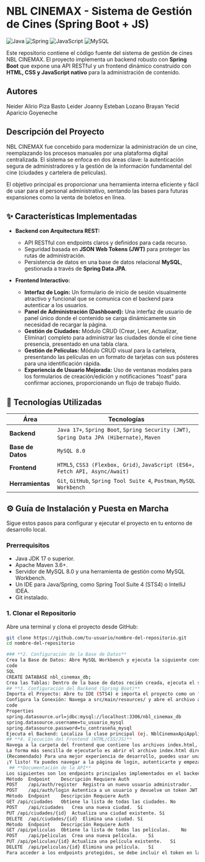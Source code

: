 # NBL CINEMAX - Sistema de Gestión de Cines (Spring Boot + JS)

![Java](https://img.shields.io/badge/Java-17+-ED8B00?style=for-the-badge&logo=java&logoColor=white)
![Spring](https://img.shields.io/badge/Spring_Boot-3.x-6DB33F?style=for-the-badge&logo=spring&logoColor=white)
![JavaScript](https://img.shields.io/badge/JavaScript-ES6+-F7DF1E?style=for-the-badge&logo=javascript&logoColor=black)
![MySQL](https://img.shields.io/badge/MySQL-8.0-4479A1?style=for-the-badge&logo=mysql&logoColor=white)

Este repositorio contiene el código fuente del sistema de gestión de cines NBL CINEMAX. El proyecto implementa un backend robusto con **Spring Boot** que expone una API RESTful y un frontend dinámico construido con **HTML, CSS y JavaScript nativo** para la administración de contenido.

##  Autores
Neider Alirio Piza Basto
Leider Joanny Esteban Lozano
Brayan Yecid Aparicio Goyeneche

##  Descripción del Proyecto

NBL CINEMAX fue concebido para modernizar la administración de un cine, reemplazando los procesos manuales por una plataforma digital centralizada. El sistema se enfoca en dos áreas clave: la autenticación segura de administradores y la gestión de la información fundamental del cine (ciudades y cartelera de películas).

El objetivo principal es proporcionar una herramienta interna eficiente y fácil de usar para el personal administrativo, sentando las bases para futuras expansiones como la venta de boletos en línea.

## ✨ Características Implementadas

-   **Backend con Arquitectura REST:**
    -   API RESTful con endpoints claros y definidos para cada recurso.
    -   Seguridad basada en **JSON Web Tokens (JWT)** para proteger las rutas de administración.
    -   Persistencia de datos en una base de datos relacional **MySQL**, gestionada a través de **Spring Data JPA**.

-   **Frontend Interactivo:**
    -   **Interfaz de Login:** Un formulario de inicio de sesión visualmente atractivo y funcional que se comunica con el backend para autenticar a los usuarios.
    -   **Panel de Administración (Dashboard):** Una interfaz de usuario de panel único donde el contenido se carga dinámicamente sin necesidad de recargar la página.
    -   **Gestión de Ciudades:** Módulo CRUD (Crear, Leer, Actualizar, Eliminar) completo para administrar las ciudades donde el cine tiene presencia, presentado en una tabla clara.
    -   **Gestión de Películas:** Módulo CRUD visual para la cartelera, presentando las películas en un formato de tarjetas con sus pósteres para una identificación rápida.
    -   **Experiencia de Usuario Mejorada:** Uso de ventanas modales para los formularios de creación/edición y notificaciones "toast" para confirmar acciones, proporcionando un flujo de trabajo fluido.

## 🔧 Tecnologías Utilizadas

| Área                | Tecnologías                                                              |
| ------------------- | ------------------------------------------------------------------------ |
| **Backend**         | `Java 17+`, `Spring Boot`, `Spring Security (JWT)`, `Spring Data JPA (Hibernate)`, `Maven` |
| **Base de Datos**   | `MySQL 8.0`                                                              |
| **Frontend**        | `HTML5`, `CSS3 (Flexbox, Grid)`, `JavaScript (ES6+, Fetch API, Async/Await)` |
| **Herramientas**    | `Git`, `GitHub`, `Spring Tool Suite 4`, `Postman`, `MySQL Workbench`       |

## ⚙️ Guía de Instalación y Puesta en Marcha

Sigue estos pasos para configurar y ejecutar el proyecto en tu entorno de desarrollo local.

### Prerrequisitos
-   Java JDK 17 o superior.
-   Apache Maven 3.6+.
-   Servidor de MySQL 8.0 y una herramienta de gestión como MySQL Workbench.
-   Un IDE para Java/Spring, como Spring Tool Suite 4 (STS4) o IntelliJ IDEA.
-   Git instalado.

### 1. Clonar el Repositorio
Abre una terminal y clona el proyecto desde GitHub:
```bash
git clone https://github.com/tu-usuario/nombre-del-repositorio.git
cd nombre-del-repositorio

### **2. Configuración de la Base de Datos**
Crea la Base de Datos: Abre MySQL Workbench y ejecuta la siguiente consulta para crear la base de datos:
code
SQL
CREATE DATABASE nbl_cinemax_db;
Crea las Tablas: Dentro de la base de datos recién creada, ejecuta el script SQL proporcionado en el repositorio para generar todas las tablas y sus relaciones.
## **3. Configuración del Backend (Spring Boot)**
Importa el Proyecto: Abre tu IDE (STS4) e importa el proyecto como un "Existing Maven Project". La carpeta a importar es la que contiene el archivo pom.xml.
Configura la Conexión: Navega a src/main/resources/ y abre el archivo application.properties. Modifica las siguientes líneas con tus credenciales de MySQL:
code
Properties
spring.datasource.url=jdbc:mysql://localhost:3306/nbl_cinemax_db
spring.datasource.username=tu_usuario_mysql
spring.datasource.password=tu_contraseña_mysql
Ejecuta el Backend: Localiza la clase principal (ej. NblCinemaxApiApplication.java) y ejecútala como una "Spring Boot App". El servidor se iniciará en http://localhost:8080.
## **4. Ejecución del Frontend (HTML/CSS/JS)**
Navega a la carpeta del frontend que contiene los archivos index.html, principal.html, etc.
La forma más sencilla de ejecutarlo es abrir el archivo index.html directamente en tu navegador web (Google Chrome, Firefox, etc.).
(Recomendado) Para una mejor experiencia de desarrollo, puedes usar una extensión como "Live Server" en Visual Studio Code. Simplemente haz clic derecho en index.html y selecciona "Open with Live Server".
¡Y listo! Ya puedes navegar a la página de login, autenticarte y empezar a usar el panel de administración.
 ## **Documentación de la API**
Los siguientes son los endpoints principales implementados en el backend.
Método	Endpoint	Descripción	Requiere Auth
POST	/api/auth/register	Registra un nuevo usuario administrador.	No
POST	/api/auth/login	Autentica a un usuario y devuelve un token JWT.	No
Método	Endpoint	Descripción	Requiere Auth
GET	/api/ciudades	Obtiene la lista de todas las ciudades.	No
POST	/api/ciudades	Crea una nueva ciudad.	Sí
PUT	/api/ciudades/{id}	Actualiza una ciudad existente.	Sí
DELETE	/api/ciudades/{id}	Elimina una ciudad.	Sí
Método	Endpoint	Descripción	Requiere Auth
GET	/api/peliculas	Obtiene la lista de todas las películas.	No
POST	/api/peliculas	Crea una nueva película.	Sí
PUT	/api/peliculas/{id}	Actualiza una película existente.	Sí
DELETE	/api/peliculas/{id}	Elimina una película.	Sí
Para acceder a los endpoints protegidos, se debe incluir el token en la cabecera de la petición: Authorization: Bearer <token_jwt>.

